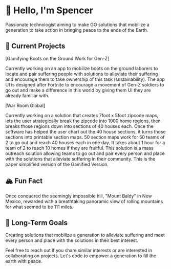 # 👋 Hello, I'm Spencer 

Passionate technologist aiming to make GO solutions that mobilize a generation to take action in bringing peace to the ends of the Earth. 

## 🚀 Current Projects

[Gamifying Boots on the Ground Work for Gen-Z]

Currently working on an app to mobilize boots on the ground laborers to locate and pair suffering people with solutions to alleviate their suffering and encourage them to take ownership of this task (sustainability). The app UI is designed after Fortnite to encourage a movement of Gen-Z soldiers to go out and make a difference in this world by giving them UI they are already familiar with. 

[War Room Global]

Currently working on a solution that creates 7foot x 5foot zipcode maps, lets the user strategically break the zipcode into 1000 home regions, then breaks those regions down into sections of 40 houses each. Once the software has helped the user chart out the 40 house sections, it turns those sections into printable section maps. 50 section maps work for 50 teams of 2 to go out and reach 40 houses each in one day. It takes about 1 hour for a team of 2 to reach 10 homes if they are fruitful. This solution is a mass outreach solution allowing teams to go out and pair every person and place with the solutions that alleviate suffering in their community. This is the paper simplified version of the Gamified Version.  

## 🏔️ Fun Fact

Once conquered the seemingly impossible hill, "Mount Baldy" in New Mexico, rewarded with a breathtaking panoramic view of rolling mountains for what seemed to be 111 miles.

## 🎯 Long-Term Goals

Creating solutions that mobilize a generation to alleviate suffering and meet every person and place with the solutions in their best interest. 

Feel free to reach out if you share similar interests or are interested in collaborating on projects. Let's code to empower a generation to fill the earth with peace.
